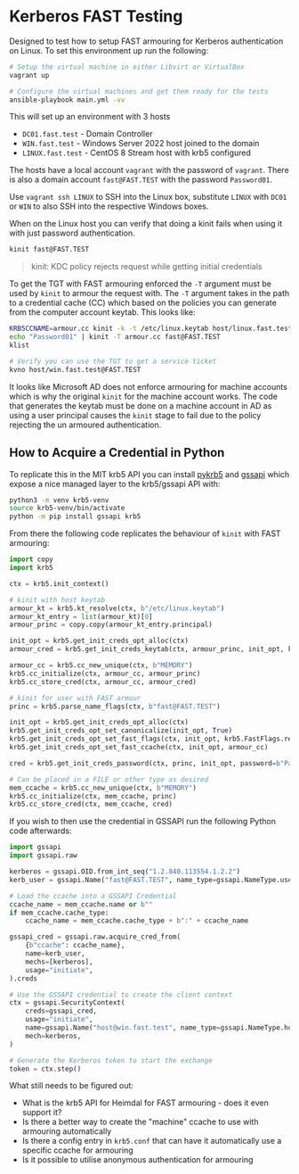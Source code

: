 # Kerberos FAST Testing

Designed to test how to setup FAST armouring for Kerberos authentication on Linux.
To set this environment up run the following:

```bash
# Setup the virtual machine in either Libvirt or VirtualBox
vagrant up

# Configure the virtual machines and get them ready for the tests
ansible-playbook main.yml -vv
```

This will set up an environment with 3 hosts

* `DC01.fast.test` - Domain Controller
* `WIN.fast.test` - Windows Server 2022 host joined to the domain
* `LINUX.fast.test` - CentOS 8 Stream host with krb5 configured

The hosts have a local account `vagrant` with the password of `vagrant`.
There is also a domain account `fast@FAST.TEST` with the password `Password01`.

Use `vagrant ssh LINUX` to SSH into the Linux box, substitute `LINUX` with `DC01` or `WIN` to also SSH into the respective Windows boxes.

When on the Linux host you can verify that doing a kinit fails when using it with just password authentication.

```bash
kinit fast@FAST.TEST
```

> kinit: KDC policy rejects request while getting initial credentials

To get the TGT with FAST armouring enforced the `-T` argument must be used by `kinit` to armour the request with.
The `-T` argument takes in the path to a credential cache (CC) which based on the policies you can generate from the computer account keytab.
This looks like:

```bash
KRB5CCNAME=armour.cc kinit -k -t /etc/linux.keytab host/linux.fast.test@FAST.TEST
echo "Password01" | kinit -T armour.cc fast@FAST.TEST
klist

# Verify you can use the TGT to get a service ticket
kvno host/win.fast.test@FAST.TEST
```

It looks like Microsoft AD does not enforce armouring for machine accounts which is why the original `kinit` for the machine account works.
The code that generates the keytab must be done on a machine account in AD as using a user principal causes the `kinit` stage to fail due to the policy rejecting the un armoured authentication.

## How to Acquire a Credential in Python

To replicate this in the MIT krb5 API you can install [pykrb5](https://github.com/jborean93/pykrb5) and [gssapi](https://github.com/pythongssapi/python-gssapi) which expose a nice managed layer to the krb5/gssapi API with:

```bash
python3 -m venv krb5-venv
source krb5-venv/bin/activate
python -m pip install gssapi krb5
```

From there the following code replicates the behaviour of `kinit` with FAST armouring:

```python
import copy
import krb5

ctx = krb5.init_context()

# kinit with host keytab
armour_kt = krb5.kt_resolve(ctx, b"/etc/linux.keytab")
armour_kt_entry = list(armour_kt)[0]
armour_princ = copy.copy(armour_kt_entry.principal)

init_opt = krb5.get_init_creds_opt_alloc(ctx)
armour_cred = krb5.get_init_creds_keytab(ctx, armour_princ, init_opt, keytab=armour_kt)

armour_cc = krb5.cc_new_unique(ctx, b"MEMORY")
krb5.cc_initialize(ctx, armour_cc, armour_princ)
krb5.cc_store_cred(ctx, armour_cc, armour_cred)

# kinit for user with FAST armour
princ = krb5.parse_name_flags(ctx, b"fast@FAST.TEST")

init_opt = krb5.get_init_creds_opt_alloc(ctx)
krb5.get_init_creds_opt_set_canonicalize(init_opt, True)
krb5.get_init_creds_opt_set_fast_flags(ctx, init_opt, krb5.FastFlags.required)
krb5.get_init_creds_opt_set_fast_ccache(ctx, init_opt, armour_cc)

cred = krb5.get_init_creds_password(ctx, princ, init_opt, password=b"Password01")

# Can be placed in a FILE or other type as desired
mem_ccache = krb5.cc_new_unique(ctx, b"MEMORY")
krb5.cc_initialize(ctx, mem_ccache, princ)
krb5.cc_store_cred(ctx, mem_ccache, cred)
```

If you wish to then use the credential in GSSAPI run the following Python code afterwards:

```python
import gssapi
import gssapi.raw

kerberos = gssapi.OID.from_int_seq("1.2.840.113554.1.2.2")
kerb_user = gssapi.Name("fast@FAST.TEST", name_type=gssapi.NameType.user)

# Load the ccache into a GSSAPI Credential
ccache_name = mem_ccache.name or b""
if mem_ccache.cache_type:
    ccache_name = mem_ccache.cache_type + b":" + ccache_name

gssapi_cred = gssapi.raw.acquire_cred_from(
    {b"ccache": ccache_name},
    name=kerb_user,
    mechs=[kerberos],
    usage="initiate",
).creds

# Use the GSSAPI credential to create the client context
ctx = gssapi.SecurityContext(
    creds=gssapi_cred,
    usage="initiate",
    name=gssapi.Name("host@win.fast.test", name_type=gssapi.NameType.hostbased_service),
    mech=kerberos,
)

# Generate the Kerberos token to start the exchange
token = ctx.step()
```

What still needs to be figured out:

* What is the krb5 API for Heimdal for FAST armouring - does it even support it?
* Is there a better way to create the "machine" ccache to use with armouring automatically
* Is there a config entry in `krb5.conf` that can have it automatically use a specific ccache for armouring
* Is it possible to utilise anonymous authentication for armouring
